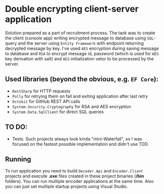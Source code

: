 # Double encrypting client-server application
Solution prepared as a part of recruitment process. The task was to create the client (console app) writing encrypted message to database using `SQL`-query and the server using `Entity Framework` with endpoint returning decrypted message by key. I've used `AES` encryption during saving message to database and `RSA` to encrypt message id, password (which is used for `AES` key derivation with salt) and `AES` initialization vetor to be processed by the server.

## Used libraries (beyond the obvious, e.g. `EF Core`):
- `RestSharp` for HTTP requests
- `Polly` for retrying them on fail and exiting application after last retry
- `Octokit` for GitHub REST API calls
- `System.Security.Cryptography` for RSA and AES encryption
- `System.Data.SqlClient` for direct SQL queries

## TO DO:
- Tests. Such projects always look kinda "mini-Waterfall", so I was focused on the fastest possible implementation and didn't use TDD.

## Running
To run application you need to build `Decoder.Api` and `Encoder.Client` projects and execute **.exe** files created in these project binaries (**/bin** folders). You can run multiple encoder applications at the same time. Also you can just set multiple startup projects using Visual Studio.
